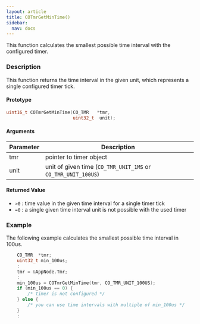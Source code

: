 ```yaml
---
layout: article
title: COTmrGetMinTime()
sidebar:
  nav: docs
---
```


This function calculates the smallest possible time interval with the configured timer.

<!--more-->

### Description

This function returns the time interval in the given unit, which represents a single configured timer tick.

#### Prototype

```c
uint16_t COTmrGetMinTime(CO_TMR   *tmr,
                         uint32_t  unit);
```

#### Arguments

| Parameter | Description |
| --- | --- |
| tmr | pointer to timer object |
| unit | unit of given time (`CO_TMR_UNIT_1MS` or `CO_TMR_UNIT_100US`) |

#### Returned Value

- `>0` : time value in the given time interval for a single timer tick
- `=0` : a single given time interval unit is not possible with the used timer

### Example

The following example calculates the smallest possible time interval in 100us.

```c
    CO_TMR  *tmr;
    uint32_t min_100us;
    :
    tmr = &AppNode.Tmr;
    :
    min_100us = COTmrGetMinTime(tmr, CO_TMR_UNIT_100US);
    if (min_100us == 0) {
        /* timer is not configured */
    } else {
        /* you can use time intervals with multiple of min_100us */
    }
    :
```
